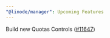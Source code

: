 ```yaml
---
"@linode/manager": Upcoming Features
---
```


Build new Quotas Controls ([#11647](https://github.com/linode/manager/pull/11647))
